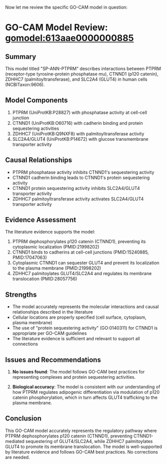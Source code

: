 Now let me review the specific GO-CAM model in question:

# GO-CAM Model Review: [gomodel:613aae0000000885](https://bioregistry.io/go.model:613aae0000000885)

## Summary
This model titled "SP-ANN-PTPRM" describes interactions between PTPRM (receptor-type tyrosine-protein phosphatase mu), CTNND1 (p120 catenin), ZDHHC7 (palmitoyltransferase), and SLC2A4 (GLUT4) in human cells (NCBITaxon:9606).

## Model Components
1. PTPRM (UniProtKB:P28827) with phosphatase activity at cell-cell junction
2. CTNND1 (UniProtKB:O60716) with cadherin binding and protein sequestering activities
3. ZDHHC7 (UniProtKB:Q9NXF8) with palmitoyltransferase activity
4. SLC2A4/GLUT4 (UniProtKB:P14672) with glucose transmembrane transporter activity

## Causal Relationships
- PTPRM phosphatase activity inhibits CTNND1's sequestering activity
- CTNND1 cadherin binding leads to CTNND1's protein sequestering activity
- CTNND1 protein sequestering activity inhibits SLC2A4/GLUT4 transporter activity
- ZDHHC7 palmitoyltransferase activity activates SLC2A4/GLUT4 transporter activity

## Evidence Assessment
The literature evidence supports the model:

1. PTPRM dephosphorylates p120 catenin (CTNND1), preventing its cytoplasmic localization (PMID:21998202)
2. CTNND1 binds to cadherins at cell-cell junctions (PMID:15240885, PMID:17047063)
3. Cytoplasmic CTNND1 can sequester GLUT4 and prevent its localization to the plasma membrane (PMID:21998202)
4. ZDHHC7 palmitoylates GLUT4/SLC2A4 and regulates its membrane translocation (PMID:28057756)

## Strengths
- The model accurately represents the molecular interactions and causal relationships described in the literature
- Cellular locations are properly specified (cell surface, cytoplasm, plasma membrane)
- The use of "protein sequestering activity" (GO:0140311) for CTNND1 is appropriate per GO-CAM guidelines
- The literature evidence is sufficient and relevant to support all connections

## Issues and Recommendations
1. **No issues found**: The model follows GO-CAM best practices for representing complexes and protein sequestering activities.

2. **Biological accuracy**: The model is consistent with our understanding of how PTPRM regulates adipogenic differentiation via modulation of p120 catenin phosphorylation, which in turn affects GLUT4 trafficking to the plasma membrane.

## Conclusion
This GO-CAM model accurately represents the regulatory pathway where PTPRM dephosphorylates p120 catenin (CTNND1), preventing CTNND1-mediated sequestering of GLUT4/SLC2A4, while ZDHHC7 palmitoylates GLUT4 to promote its membrane translocation. The model is well-supported by literature evidence and follows GO-CAM best practices. No corrections are needed.